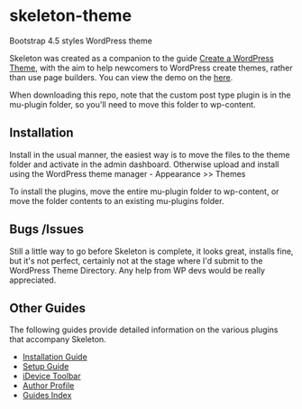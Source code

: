 # skeleton-theme
Bootstrap 4.5 styles WordPress theme

Skeleton was created as a companion to the guide [Create a WordPress Theme](https://leemiller.club/documents/create-a-wordpress-theme-guide/), with the aim to help newcomers to WordPress create themes, rather than use page builders. You can view the demo on the [here](https://skeletontheme.club/).

When downloading this repo, note that the custom post type plugin is in the mu-plugin folder, so you'll need to move this folder to wp-content.

## Installation

Install in the usual manner, the easiest way is to move the files to the theme folder and activate in the admin dashboard. Otherwise upload and install using the WordPress theme manager - Appearance >> Themes

To install the plugins, move the entire mu-plugin folder to wp-content, or move the folder contents to an existing mu-plugins folder.

## Bugs /Issues

Still a little way to go before Skeleton is complete, it looks great, installs fine, but it's not perfect, certainly not at the stage where I'd submit to the WordPress Theme Directory. Any help from WP devs would be really appreciated.

## Other Guides

The following guides provide detailed information on the various plugins that accompany Skeleton.

* [Installation Guide](https://skeletontheme.club/documents/installation-guide/)
* [Setup Guide](https://skeletontheme.club/documents/setup-guide/)
* [iDevice Toolbar](https://skeletontheme.club/portfolio/idevice-toolbar/)
* [Author Profile](https://skeletontheme.club/portfolio/custom-author-bio/)
* [Guides Index](https://skeletontheme.club/documents/guides-index/)
